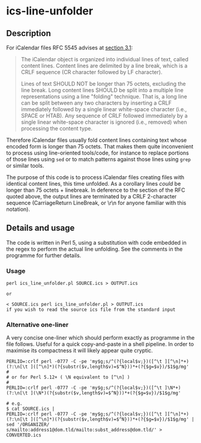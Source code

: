 # ics-line-unfolder
## Description
For iCalendar files RFC 5545 advises at [section 3.1](https://tools.ietf.org/html/rfc5545#section-3.1):
> The iCalendar object is organized into individual lines of text, called content lines. Content lines are delimited by a line break, which is a CRLF sequence (CR character followed by LF character).
> 
>Lines of text SHOULD NOT be longer than 75 octets, excluding the line break. Long content lines SHOULD be split into a multiple line representations using a line "folding" technique. That is, a long line can be split between any two characters by inserting a CRLF immediately followed by a single linear white-space character (i.e., SPACE or HTAB). Any sequence of CRLF followed immediately by a single linear white-space character is ignored (i.e., removed) when processing the content type.

Therefore iCalendar files usually fold content lines containing text whose encoded form is longer than 75 octets.
That makes them quite inconvenient to process using line-oriented tools/code, for instance to replace portions of those lines using `sed` or to match patterns against those lines using `grep` or similar tools.

The purpose of this code is to process iCalendar files creating files with identical content lines, this time unfolded.
As a corollary lines _could_ be longer than 75 octets + linebreak. In deference to the section of the RFC quoted above, the output lines are terminated by a CRLF 2-character sequence (CarriageReturn LineBreak, or \r\n for anyone familiar with this notation).
## Details and usage
The code is written in Perl 5, using a substitution with code embedded in the regex to perform the actual line unfolding.
See the comments in the programme for further details.
### Usage
```
perl ics_line_unfolder.pl SOURCE.ics > OUTPUT.ics

or

< SOURCE.ics perl ics_line_unfolder.pl > OUTPUT.ics
if you wish to read the source ics file from the standard input
```
### Alternative one-liner
A very concise one-liner which should perform exactly as programme in the file follows. Useful for a quick copy-and-paste in a shell pipeline. In order to maximise its compactness it will likely appear quite cryptic.
```
PERLIO=:crlf perl -0777 -C -pe 'my$g;s/^(?{local$v;})([^\t ][^\n]*+)(?:\n[\t ]([^\n]*)(?{substr($v,length$v)=$^N}))*+(?{$g=$v})/$1$g/mg'
#
# or for Perl 5.12+ ( \N equivalent to [^\n] )
#
PERLIO=:crlf perl -0777 -C -pe 'my$g;s/^(?{local$v;})([^\t ]\N*+)(?:\n[\t ](\N*)(?{substr($v,length$v)=$^N}))*+(?{$g=$v})/$1$g/mg'

# e.g.
$ cat SOURCE.ics |
PERLIO=:crlf perl -0777 -C -pe 'my$g;s/^(?{local$v;})([^\t ][^\n]*+)(?:\n[\t ]([^\n]*)(?{substr($v,length$v)=$^N}))*+(?{$g=$v})/$1$g/mg' |
sed '/ORGANIZER/ s/mailto:address1@dom.tld/mailto:subst_address@dom.tld/' > CONVERTED.ics
```
